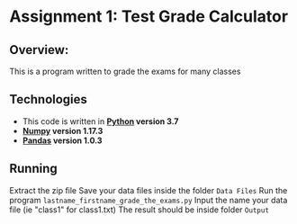 # Assignment 1: Test Grade Calculator
## Overview:
This is a program written to grade the exams for many classes
## Technologies
* This code is written in **[Python](https://www.python.org/) version 3.7**
* **[Numpy](https://numpy.org/) version 1.17.3**
* **[Pandas](https://pandas.pydata.org/) version 1.0.3**
## Running
Extract the zip file
Save your data files inside the folder `Data Files`
Run the program `lastname_firstname_grade_the_exams.py`
Input the name your data file (ie "class1" for class1.txt)
The result should be inside folder `Output`
